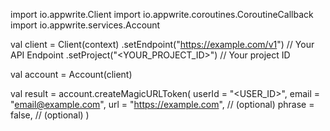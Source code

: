 import io.appwrite.Client
import io.appwrite.coroutines.CoroutineCallback
import io.appwrite.services.Account

val client = Client(context)
    .setEndpoint("https://example.com/v1") // Your API Endpoint
    .setProject("<YOUR_PROJECT_ID>") // Your project ID

val account = Account(client)

val result = account.createMagicURLToken(
    userId = "<USER_ID>", 
    email = "email@example.com", 
    url = "https://example.com", // (optional)
    phrase = false, // (optional)
)